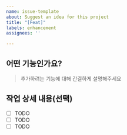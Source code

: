 ```yaml
---
name: issue-template
about: Suggest an idea for this project
title: "[Feat]"
labels: enhancement
assignees: ''

---
```


## 어떤 기능인가요?

> 추가하려는 기능에 대해 간결하게 설명해주세요

## 작업 상세 내용(선택)

- [ ] TODO
- [ ] TODO
- [ ] TODO